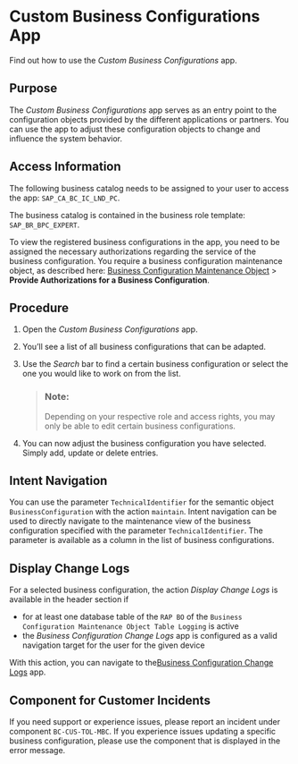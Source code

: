 <!-- loio76384d8e68e646d6ae5ce8977412cbb4 -->

# Custom Business Configurations App

Find out how to use the *Custom Business Configurations* app.



<a name="loio76384d8e68e646d6ae5ce8977412cbb4__section_vjg_ld4_nkb"/>

## Purpose

The *Custom Business Configurations* app serves as an entry point to the configuration objects provided by the different applications or partners. You can use the app to adjust these configuration objects to change and influence the system behavior.



<a name="loio76384d8e68e646d6ae5ce8977412cbb4__section_pf3_nd4_nkb"/>

## Access Information

The following business catalog needs to be assigned to your user to access the app: `SAP_CA_BC_IC_LND_PC`.

The business catalog is contained in the business role template: `SAP_BR_BPC_EXPERT`.

To view the registered business configurations in the app, you need to be assigned the necessary authorizations regarding the service of the business configuration. You require a business configuration maintenance object, as described here: [Business Configuration Maintenance Object](business-configuration-maintenance-object-61159c4.md) \> **Provide Authorizations for a Business Configuration**.



<a name="loio76384d8e68e646d6ae5ce8977412cbb4__section_bhq_pd4_nkb"/>

## Procedure

1.  Open the *Custom Business Configurations* app.
2.  You’ll see a list of all business configurations that can be adapted.
3.  Use the *Search* bar to find a certain business configuration or select the one you would like to work on from the list.

    > ### Note:  
    > Depending on your respective role and access rights, you may only be able to edit certain business configurations.

4.  You can now adjust the business configuration you have selected. Simply add, update or delete entries.



<a name="loio76384d8e68e646d6ae5ce8977412cbb4__section_cnp_myd_qqb"/>

## Intent Navigation

You can use the parameter `TechnicalIdentifier` for the semantic object `BusinessConfiguration` with the action `maintain`. Intent navigation can be used to directly navigate to the maintenance view of the business configuration specified with the parameter `TechnicalIdentifier`. The parameter is available as a column in the list of business configurations.



<a name="loio76384d8e68e646d6ae5ce8977412cbb4__section_zfn_5fl_qtb"/>

## Display Change Logs

For a selected business configuration, the action *Display Change Logs* is available in the header section if

-   for at least one database table of the `RAP BO` of the `Business Configuration Maintenance Object Table Logging` is active
-   the *Business Configuration Change Logs* app is configured as a valid navigation target for the user for the given device


With this action, you can navigate to the[Business Configuration Change Logs](https://help.sap.com/docs/BTP/65de2977205c403bbc107264b8eccf4b/5c6cf20499894f1083e80dba7c5963d4.html?version=Cloud) app.



<a name="loio76384d8e68e646d6ae5ce8977412cbb4__section_cfq_wd4_nkb"/>

## Component for Customer Incidents

If you need support or experience issues, please report an incident under component `BC-CUS-TOL-MBC`. If you experience issues updating a specific business configuration, please use the component that is displayed in the error message.

